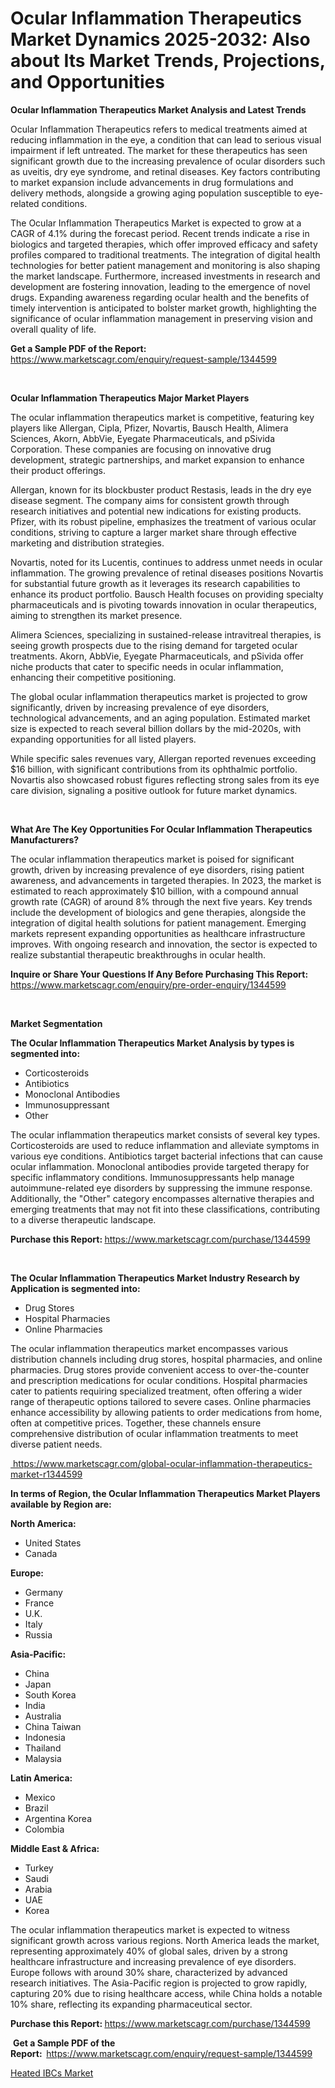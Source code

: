 <p><h1>Ocular Inflammation Therapeutics Market Dynamics 2025-2032: Also about Its Market Trends, Projections, and Opportunities</h1></p><p><strong>Ocular Inflammation Therapeutics Market Analysis and Latest Trends</strong></p>
<p><p>Ocular Inflammation Therapeutics refers to medical treatments aimed at reducing inflammation in the eye, a condition that can lead to serious visual impairment if left untreated. The market for these therapeutics has seen significant growth due to the increasing prevalence of ocular disorders such as uveitis, dry eye syndrome, and retinal diseases. Key factors contributing to market expansion include advancements in drug formulations and delivery methods, alongside a growing aging population susceptible to eye-related conditions.</p><p>The Ocular Inflammation Therapeutics Market is expected to grow at a CAGR of 4.1% during the forecast period. Recent trends indicate a rise in biologics and targeted therapies, which offer improved efficacy and safety profiles compared to traditional treatments. The integration of digital health technologies for better patient management and monitoring is also shaping the market landscape. Furthermore, increased investments in research and development are fostering innovation, leading to the emergence of novel drugs. Expanding awareness regarding ocular health and the benefits of timely intervention is anticipated to bolster market growth, highlighting the significance of ocular inflammation management in preserving vision and overall quality of life.</p></p>
<p><strong>Get a Sample PDF of the Report:&nbsp;</strong> <a href="https://www.marketscagr.com/enquiry/request-sample/1344599?utm_campaign=2304&utm_medium=2&utm_source=Github&utm_content=ia&utm_term=24032025&utm_id=ocular-inflammation-therapeutics">https://www.marketscagr.com/enquiry/request-sample/1344599</a></p>
<p>&nbsp;</p>
<p><strong>Ocular Inflammation Therapeutics Major Market Players</strong></p>
<p><p>The ocular inflammation therapeutics market is competitive, featuring key players like Allergan, Cipla, Pfizer, Novartis, Bausch Health, Alimera Sciences, Akorn, AbbVie, Eyegate Pharmaceuticals, and pSivida Corporation. These companies are focusing on innovative drug development, strategic partnerships, and market expansion to enhance their product offerings.</p><p>Allergan, known for its blockbuster product Restasis, leads in the dry eye disease segment. The company aims for consistent growth through research initiatives and potential new indications for existing products. Pfizer, with its robust pipeline, emphasizes the treatment of various ocular conditions, striving to capture a larger market share through effective marketing and distribution strategies.</p><p>Novartis, noted for its Lucentis, continues to address unmet needs in ocular inflammation. The growing prevalence of retinal diseases positions Novartis for substantial future growth as it leverages its research capabilities to enhance its product portfolio. Bausch Health focuses on providing specialty pharmaceuticals and is pivoting towards innovation in ocular therapeutics, aiming to strengthen its market presence.</p><p>Alimera Sciences, specializing in sustained-release intravitreal therapies, is seeing growth prospects due to the rising demand for targeted ocular treatments. Akorn, AbbVie, Eyegate Pharmaceuticals, and pSivida offer niche products that cater to specific needs in ocular inflammation, enhancing their competitive positioning.</p><p>The global ocular inflammation therapeutics market is projected to grow significantly, driven by increasing prevalence of eye disorders, technological advancements, and an aging population. Estimated market size is expected to reach several billion dollars by the mid-2020s, with expanding opportunities for all listed players.</p><p>While specific sales revenues vary, Allergan reported revenues exceeding $16 billion, with significant contributions from its ophthalmic portfolio. Novartis also showcased robust figures reflecting strong sales from its eye care division, signaling a positive outlook for future market dynamics.</p></p>
<p>&nbsp;</p>
<p><strong>What Are The Key Opportunities For Ocular Inflammation Therapeutics Manufacturers?</strong></p>
<p><p>The ocular inflammation therapeutics market is poised for significant growth, driven by increasing prevalence of eye disorders, rising patient awareness, and advancements in targeted therapies. In 2023, the market is estimated to reach approximately $10 billion, with a compound annual growth rate (CAGR) of around 8% through the next five years. Key trends include the development of biologics and gene therapies, alongside the integration of digital health solutions for patient management. Emerging markets represent expanding opportunities as healthcare infrastructure improves. With ongoing research and innovation, the sector is expected to realize substantial therapeutic breakthroughs in ocular health.</p></p>
<p><strong>Inquire or Share Your Questions If Any Before Purchasing This Report:</strong> <a href="https://www.marketscagr.com/enquiry/pre-order-enquiry/1344599?utm_campaign=2304&utm_medium=2&utm_source=Github&utm_content=ia&utm_term=24032025&utm_id=ocular-inflammation-therapeutics">https://www.marketscagr.com/enquiry/pre-order-enquiry/1344599</a></p>
<p>&nbsp;</p>
<p><strong>Market Segmentation</strong></p>
<p><strong>The Ocular Inflammation Therapeutics Market Analysis by types is segmented into:</strong></p>
<p><ul><li>Corticosteroids</li><li>Antibiotics</li><li>Monoclonal Antibodies</li><li>Immunosuppressant</li><li>Other</li></ul></p>
<p><p>The ocular inflammation therapeutics market consists of several key types. Corticosteroids are used to reduce inflammation and alleviate symptoms in various eye conditions. Antibiotics target bacterial infections that can cause ocular inflammation. Monoclonal antibodies provide targeted therapy for specific inflammatory conditions. Immunosuppressants help manage autoimmune-related eye disorders by suppressing the immune response. Additionally, the "Other" category encompasses alternative therapies and emerging treatments that may not fit into these classifications, contributing to a diverse therapeutic landscape.</p></p>
<p><strong>Purchase this Report:&nbsp;</strong><a href="https://www.marketscagr.com/purchase/1344599?utm_campaign=2304&utm_medium=2&utm_source=Github&utm_content=ia&utm_term=24032025&utm_id=ocular-inflammation-therapeutics">https://www.marketscagr.com/purchase/1344599</a></p>
<p>&nbsp;</p>
<p><strong>The Ocular Inflammation Therapeutics Market Industry Research by Application is segmented into:</strong></p>
<p><ul><li>Drug Stores</li><li>Hospital Pharmacies</li><li>Online Pharmacies</li></ul></p>
<p><p>The ocular inflammation therapeutics market encompasses various distribution channels including drug stores, hospital pharmacies, and online pharmacies. Drug stores provide convenient access to over-the-counter and prescription medications for ocular conditions. Hospital pharmacies cater to patients requiring specialized treatment, often offering a wider range of therapeutic options tailored to severe cases. Online pharmacies enhance accessibility by allowing patients to order medications from home, often at competitive prices. Together, these channels ensure comprehensive distribution of ocular inflammation treatments to meet diverse patient needs.</p></p>
<p><a href="https://www.marketscagr.com/global-ocular-inflammation-therapeutics-market-r1344599?utm_campaign=2304&utm_medium=2&utm_source=Github&utm_content=ia&utm_term=24032025&utm_id=ocular-inflammation-therapeutics">&nbsp;https://www.marketscagr.com/global-ocular-inflammation-therapeutics-market-r1344599</a></p>
<p><strong>In terms of Region, the Ocular Inflammation Therapeutics Market Players available by Region are:</strong></p>
<p>
    <p> <strong> North America: </strong>
        <ul>
            <li>United States</li>
            <li>Canada</li>
        </ul>
        </p> 
    <p> <strong> Europe: </strong>
        <ul>
            <li>Germany</li>
            <li>France</li>
            <li>U.K.</li>
            <li>Italy</li>
            <li>Russia</li>
        </ul>
        </p> 
    <p> <strong> Asia-Pacific: </strong>
        <ul>
            <li>China</li>
            <li>Japan</li>
            <li>South Korea</li>
            <li>India</li>
            <li>Australia</li>
            <li>China Taiwan</li>
            <li>Indonesia</li>
            <li>Thailand</li>
            <li>Malaysia</li>
        </ul>
        </p> 
    <p> <strong> Latin America: </strong>
        <ul>
            <li>Mexico</li>
            <li>Brazil</li>
            <li>Argentina Korea</li>
            <li>Colombia</li>
        </ul>
        </p> 
    <p> <strong> Middle East & Africa: </strong>
        <ul>
            <li>Turkey</li>
            <li>Saudi</li>
            <li>Arabia</li>
            <li>UAE</li>
            <li>Korea</li>
        </ul>
    </p>
    </p>
<p><p>The ocular inflammation therapeutics market is expected to witness significant growth across various regions. North America leads the market, representing approximately 40% of global sales, driven by a strong healthcare infrastructure and increasing prevalence of eye disorders. Europe follows with around 30% share, characterized by advanced research initiatives. The Asia-Pacific region is projected to grow rapidly, capturing 20% due to rising healthcare access, while China holds a notable 10% share, reflecting its expanding pharmaceutical sector.</p></p>
<p><strong>Purchase this Report: </strong><a href="https://www.marketscagr.com/purchase/1344599?utm_campaign=2304&utm_medium=2&utm_source=Github&utm_content=ia&utm_term=24032025&utm_id=ocular-inflammation-therapeutics">https://www.marketscagr.com/purchase/1344599</a></p>
<p>&nbsp;<strong>Get a Sample PDF of the Report:&nbsp;&nbsp;</strong><a href="https://www.marketscagr.com/enquiry/request-sample/1344599?utm_campaign=2304&utm_medium=2&utm_source=Github&utm_content=ia&utm_term=24032025&utm_id=ocular-inflammation-therapeutics">https://www.marketscagr.com/enquiry/request-sample/1344599</a></p>
<p><strong></strong></p>
<p><p><a href="https://github.com/ilonaenterline65/Market-Research-Report-List-1/blob/main/heated-ibcs-market.md?utm_campaign=2304&utm_medium=2&utm_source=Github&utm_content=ia&utm_term=24032025&utm_id=ocular-inflammation-therapeutics">Heated IBCs Market</a></p></p>